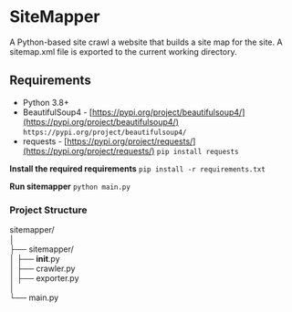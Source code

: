 # SiteMapper

A Python-based site crawl a website that builds a site map for the site. A sitemap.xml file is exported to the current working directory.

## Requirements
- Python 3.8+
- BeautifulSoup4 - [https://pypi.org/project/beautifulsoup4/](https://pypi.org/project/beautifulsoup4/)
`https://pypi.org/project/beautifulsoup4/`
- requests - [https://pypi.org/project/requests/](https://pypi.org/project/requests/)
`pip install requests`

**Install the required requirements**
`pip install -r requirements.txt`

**Run sitemapper**
`python main.py`

### Project Structure
sitemapper/   
│   
├── sitemapper/   
│   ├── __init__.py   
│   ├── crawler.py   
│   ├── exporter.py   
│   
└── main.py   

